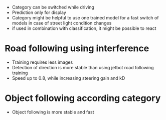 * Category can be switched while driving
* Prediction only for display
* Category might be helpful to use one trained model for a fast switch of models in case of street light condition changes
* if used in combination with classification, it might be possible to react 

# Road following using interference
* Training requires less images
* Detection of direction is more stable than using jetbot road following training
* Speed up to 0.8, while increasing steering gain and kD

# Object following according category
* Object following is more stable and fast
